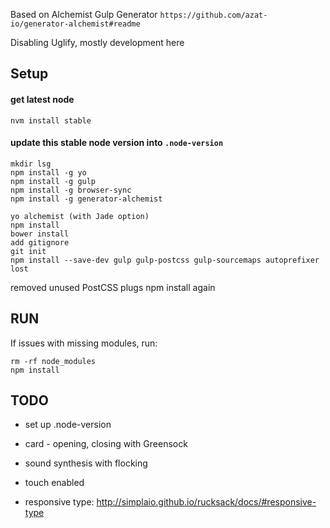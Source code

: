 Based on Alchemist Gulp Generator
`https://github.com/azat-io/generator-alchemist#readme`

Disabling Uglify, mostly development here




Setup
-------
#### get latest node
`nvm install stable`

#### update this stable node version into `.node-version`


```
mkdir lsg
npm install -g yo
npm install -g gulp
npm install -g browser-sync
npm install -g generator-alchemist

yo alchemist (with Jade option)
npm install
bower install
add gitignore
git init
npm install --save-dev gulp gulp-postcss gulp-sourcemaps autoprefixer lost
```

removed unused PostCSS plugs
npm install again





RUN
------

If issues with missing modules, run:
```
rm -rf node_modules
npm install

```




TODO
------

- set up .node-version

- card - opening, closing with Greensock
- sound synthesis with flocking
- touch enabled
- responsive type: http://simplaio.github.io/rucksack/docs/#responsive-type






